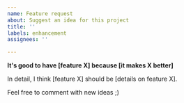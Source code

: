 ```yaml
---
name: Feature request
about: Suggest an idea for this project
title: ''
labels: enhancement
assignees: ''

---
```


**It's good to have [feature X] because [it makes X better]**

In detail, I think [feature X] should be [details on feature X].

Feel free to comment with new ideas ;)
